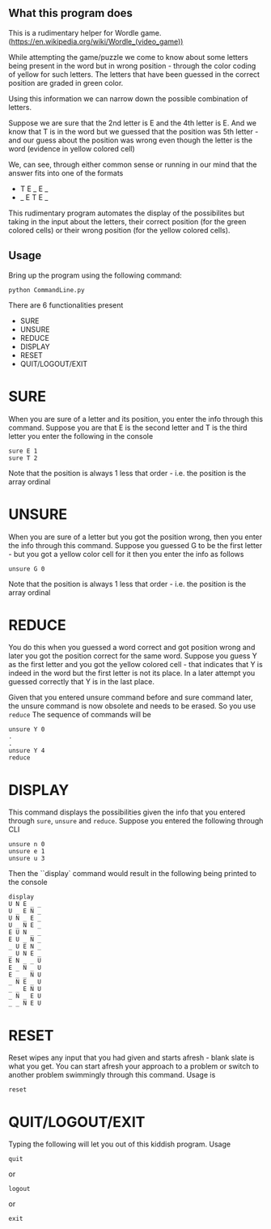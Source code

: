 ## What this program does

This is a rudimentary helper for Wordle game. (https://en.wikipedia.org/wiki/Wordle_(video_game))

While attempting the game/puzzle we come to know about some letters being present in the word but in wrong position - through the color coding of yellow for such letters. The letters that have been guessed in the correct position are graded in green color.

Using this information we can narrow down the possible combination of letters.

Suppose we are sure that the 2nd letter is E and the 4th letter is E. And we know that T is in the word but we guessed that the position was 5th letter - and our guess about the position was wrong even though the letter is the word (evidence in yellow colored cell)

We, can see, through either common sense or running in our mind that the answer fits into one of the formats

- T E _ E _
- _ E T E _

This rudimentary program automates the display of the possibilites but taking in the input about the letters, their correct position (for the green colored cells) or their wrong position (for the yellow colored cells).

## Usage

Bring up the program using the following command:

```
python CommandLine.py
```

There are 6 functionalities present

- SURE
- UNSURE
- REDUCE
- DISPLAY
- RESET
- QUIT/LOGOUT/EXIT

# SURE

When you are sure of a letter and its position, you enter the info through this command.
Suppose you are that E is the second letter and T is the third letter you enter the following in the console

```
sure E 1
sure T 2
```

Note that the position is always 1 less that order - i.e. the position is the array ordinal

# UNSURE

When you are sure of a letter but you got the position wrong, then you enter the info through this command.
Suppose you guessed G to be the first letter - but you got a yellow color cell for it then you enter the info as follows

```
unsure G 0
```

Note that the position is always 1 less that order - i.e. the position is the array ordinal

# REDUCE

You do this when you guessed a word correct and got position wrong and later you got the position correct for the same word. Suppose you guess Y as the first letter and you got the yellow colored cell - that indicates that Y is indeed in the word but the first letter is not its place. In a later attempt you guessed correctly that Y is in the last place.

Given that you entered unsure command before and sure command later, the unsure command is now obsolete and needs to be erased. So you use `reduce`
The sequence of commands will be

```
unsure Y 0
.
.
unsure Y 4
reduce
```

# DISPLAY

This command displays the possibilities given the info that you entered through `sure`, `unsure` and `reduce`.
Suppose you entered the following through CLI

```
unsure n 0
unsure e 1
unsure u 3
```

Then the ``display` command would result in the following being printed to the console

```
display
U N E _ _
U _ E N _
U N _ E _
U _ N E _
E U N _ _
E U _ N _
_ U E N _
_ U N E _
E N _ _ U
E _ N _ U
E _ _ N U
_ N E _ U
_ _ E N U
_ N _ E U
_ _ N E U
```

# RESET

Reset wipes any input that you had given and starts afresh - blank slate is what you get.
You can start afresh your approach to a problem or switch to another problem swimmingly through this command.
Usage is

```
reset
```

# QUIT/LOGOUT/EXIT

Typing the following will let you out of this kiddish program.
Usage

```
quit
```

or

```
logout
```

or

```
exit
```

